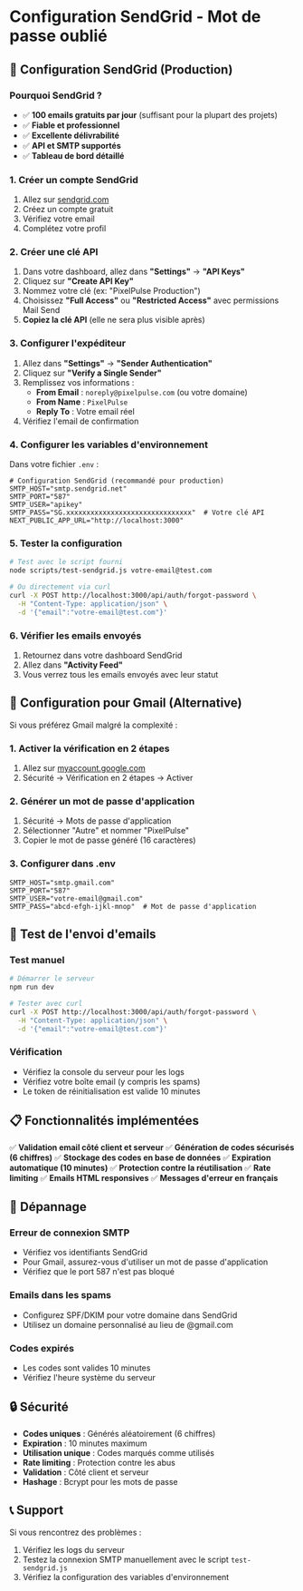 # Configuration SendGrid - Mot de passe oublié

## 📧 Configuration SendGrid (Production)

### Pourquoi SendGrid ?
- ✅ **100 emails gratuits par jour** (suffisant pour la plupart des projets)
- ✅ **Fiable et professionnel**
- ✅ **Excellente délivrabilité**
- ✅ **API et SMTP supportés**
- ✅ **Tableau de bord détaillé**

### 1. Créer un compte SendGrid
1. Allez sur [sendgrid.com](https://sendgrid.com)
2. Créez un compte gratuit
3. Vérifiez votre email
4. Complétez votre profil

### 2. Créer une clé API
1. Dans votre dashboard, allez dans **"Settings"** → **"API Keys"**
2. Cliquez sur **"Create API Key"**
3. Nommez votre clé (ex: "PixelPulse Production")
4. Choisissez **"Full Access"** ou **"Restricted Access"** avec permissions Mail Send
5. **Copiez la clé API** (elle ne sera plus visible après)

### 3. Configurer l'expéditeur
1. Allez dans **"Settings"** → **"Sender Authentication"**
2. Cliquez sur **"Verify a Single Sender"**
3. Remplissez vos informations :
   - **From Email** : `noreply@pixelpulse.com` (ou votre domaine)
   - **From Name** : `PixelPulse`
   - **Reply To** : Votre email réel
4. Vérifiez l'email de confirmation

### 4. Configurer les variables d'environnement
Dans votre fichier `.env` :

```env
# Configuration SendGrid (recommandé pour production)
SMTP_HOST="smtp.sendgrid.net"
SMTP_PORT="587"
SMTP_USER="apikey"
SMTP_PASS="SG.xxxxxxxxxxxxxxxxxxxxxxxxxxxxxxx"  # Votre clé API
NEXT_PUBLIC_APP_URL="http://localhost:3000"
```

### 5. Tester la configuration
```bash
# Test avec le script fourni
node scripts/test-sendgrid.js votre-email@test.com

# Ou directement via curl
curl -X POST http://localhost:3000/api/auth/forgot-password \
  -H "Content-Type: application/json" \
  -d '{"email":"votre-email@test.com"}'
```

### 6. Vérifier les emails envoyés
1. Retournez dans votre dashboard SendGrid
2. Allez dans **"Activity Feed"**
3. Vous verrez tous les emails envoyés avec leur statut

## 📧 Configuration pour Gmail (Alternative)

Si vous préférez Gmail malgré la complexité :

### 1. Activer la vérification en 2 étapes
1. Allez sur [myaccount.google.com](https://myaccount.google.com)
2. Sécurité → Vérification en 2 étapes → Activer

### 2. Générer un mot de passe d'application
1. Sécurité → Mots de passe d'application
2. Sélectionner "Autre" et nommer "PixelPulse"
3. Copier le mot de passe généré (16 caractères)

### 3. Configurer dans .env
```env
SMTP_HOST="smtp.gmail.com"
SMTP_PORT="587"
SMTP_USER="votre-email@gmail.com"
SMTP_PASS="abcd-efgh-ijkl-mnop"  # Mot de passe d'application
```

## 🧪 Test de l'envoi d'emails

### Test manuel
```bash
# Démarrer le serveur
npm run dev

# Tester avec curl
curl -X POST http://localhost:3000/api/auth/forgot-password \
  -H "Content-Type: application/json" \
  -d '{"email":"votre-email@test.com"}'
```

### Vérification
- Vérifiez la console du serveur pour les logs
- Vérifiez votre boîte email (y compris les spams)
- Le token de réinitialisation est valide 10 minutes

## 📋 Fonctionnalités implémentées

✅ **Validation email côté client et serveur**
✅ **Génération de codes sécurisés (6 chiffres)**
✅ **Stockage des codes en base de données**
✅ **Expiration automatique (10 minutes)**
✅ **Protection contre la réutilisation**
✅ **Rate limiting**
✅ **Emails HTML responsives**
✅ **Messages d'erreur en français**

## 🚨 Dépannage

### Erreur de connexion SMTP
- Vérifiez vos identifiants SendGrid
- Pour Gmail, assurez-vous d'utiliser un mot de passe d'application
- Vérifiez que le port 587 n'est pas bloqué

### Emails dans les spams
- Configurez SPF/DKIM pour votre domaine dans SendGrid
- Utilisez un domaine personnalisé au lieu de @gmail.com

### Codes expirés
- Les codes sont valides 10 minutes
- Vérifiez l'heure système du serveur

## 🔒 Sécurité

- **Codes uniques** : Générés aléatoirement (6 chiffres)
- **Expiration** : 10 minutes maximum
- **Utilisation unique** : Codes marqués comme utilisés
- **Rate limiting** : Protection contre les abus
- **Validation** : Côté client et serveur
- **Hashage** : Bcrypt pour les mots de passe

## 📞 Support

Si vous rencontrez des problèmes :
1. Vérifiez les logs du serveur
2. Testez la connexion SMTP manuellement avec le script `test-sendgrid.js`
3. Vérifiez la configuration des variables d'environnement